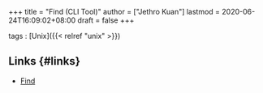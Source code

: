 +++
title = "Find (CLI Tool)"
author = ["Jethro Kuan"]
lastmod = 2020-06-24T16:09:02+08:00
draft = false
+++

tags
: [Unix]({{< relref "unix" >}})

## Links {#links}

- [Find](http://www.grymoire.com/Unix/Find.html)
